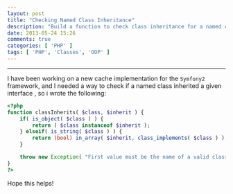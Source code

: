 ```yaml
---
layout: post
title: "Checking Named Class Inheritance"
description: "Build a function to check class inheritance for a named class, or a class instance"
date: 2013-05-24 15:26
comments: true
categories: [ 'PHP' ]
tags: [ 'PHP', 'Classes', 'OOP' ]
---
```


---

I have been working on a new cache implementation for the `Symfony2` framework, and I needed a way to check if a named class inherited a given interface , so i wrote the following:

``` php
<?php
function classInherits( $class, $inherit ) {
	if( is_object( $class ) ) {
		return ( $class instanceof $inherit );
	} elseif( is_string( $class ) ) {
		return (bool) in_array( $inherit, class_implements( $class ) );
	}

	throw new Exception( "First value must be the name of a valid class, or an instance of one." );
}
?>
```

Hope this helps!
